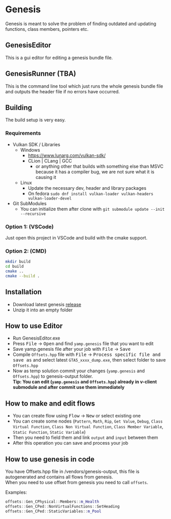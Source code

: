 # Genesis

Genesis is meant to solve the problem of finding outdated and updating functions, class members, pointers etc.

## GenesisEditor

This is a gui editor for editing a genesis bundle file.

## GenesisRunner (TBA)

This is the command line tool which just runs the whole genesis bundle file and outputs the header file if no errors have occurred.

## Building

The build setup is very easy.

### Requirements
- Vulkan SDK / Libraries
  - Windows
    - https://www.lunarg.com/vulkan-sdk/
    - CLion | CLang | GCC
      - or anything other that builds with something else than MSVC because it has a compiler bug, we are not sure what it is causing it
  - Linux
    - Update the necessary dev, header and library packages
    - On fedora `sudo dnf install vulkan-loader vulkan-headers vulkan-loader-devel`
- Git SubModules
  - You can initialize them after clone with `git submodule update --init --recursive`

### Option 1: (VSCode)

Just open this project in VSCode and build with the cmake support.

### Option 2: (CMD)

```bash
mkdir build
cd build
cmake ..
cmake --build .
```

## Installation

* Download latest genesis [release](https://github.com/yamp-project/genesis/releases/latest)
* Unzip it into an empty folder

## How to use Editor

* Run GenesisEditor.exe
* Press <kbd>File</kbd> -> <kbd>Open</kbd> and find `yamp.genesis` file that you want to edit
* Save yamp.genesis file after your job with <kbd>File</kbd> -> <kbd>Save</kbd>
* Compile `Offsets.hpp` file with <kbd>File</kbd> -> <kbd>Process specific file and save as</kbd> and select latest `GTA5_xxxx_dump.exe`, then select folder to save `Offsets.hpp`
* Now as temp solution commit your changes (`yamp.genesis` and `Offsets.hpp`) to genesis-output folder.<br>
**Tip: You can edit (`yamp.genesis` and `Offsets.hpp`) already in v-client submodule and after commit use them immediately**

## How to make and edit flows

* You can create flow using <kbd>Flow</kbd> -> <kbd>New</kbd> or select existing one
* You can create some nodes (`Pattern`, `Math`, `Rip`, `Get Value`, `Debug`, `Class Virtual Function`, `Class Non Virtual Function`, `Class Member Variable`, `Static Function`, `Static Variable`)
* Then you need to field them and link `output` and `input` between them
* After this operation you can save and process your job

## How to use genesis in code

You have Offsets.hpp file in /vendors/genesis-output, this file is autogenerated and contains all flows from genesis.<br>
When you need to use offset from genesis you need to call `offsets`.<br>

Examples: 
```c++
offsets::Gen_CPhysical::Members::m_Health
offsets::Gen_CPed::NonVirtualFunctions::SetHeading
offsets::Gen_CPed::StaticVariables::m_Pool
```
